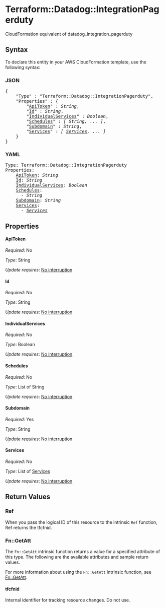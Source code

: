 # Terraform::Datadog::IntegrationPagerduty

CloudFormation equivalent of datadog_integration_pagerduty

## Syntax

To declare this entity in your AWS CloudFormation template, use the following syntax:

### JSON

<pre>
{
    "Type" : "Terraform::Datadog::IntegrationPagerduty",
    "Properties" : {
        "<a href="#apitoken" title="ApiToken">ApiToken</a>" : <i>String</i>,
        "<a href="#id" title="Id">Id</a>" : <i>String</i>,
        "<a href="#individualservices" title="IndividualServices">IndividualServices</a>" : <i>Boolean</i>,
        "<a href="#schedules" title="Schedules">Schedules</a>" : <i>[ String, ... ]</i>,
        "<a href="#subdomain" title="Subdomain">Subdomain</a>" : <i>String</i>,
        "<a href="#services" title="Services">Services</a>" : <i>[ <a href="services.md">Services</a>, ... ]</i>
    }
}
</pre>

### YAML

<pre>
Type: Terraform::Datadog::IntegrationPagerduty
Properties:
    <a href="#apitoken" title="ApiToken">ApiToken</a>: <i>String</i>
    <a href="#id" title="Id">Id</a>: <i>String</i>
    <a href="#individualservices" title="IndividualServices">IndividualServices</a>: <i>Boolean</i>
    <a href="#schedules" title="Schedules">Schedules</a>: <i>
      - String</i>
    <a href="#subdomain" title="Subdomain">Subdomain</a>: <i>String</i>
    <a href="#services" title="Services">Services</a>: <i>
      - <a href="services.md">Services</a></i>
</pre>

## Properties

#### ApiToken

_Required_: No

_Type_: String

_Update requires_: [No interruption](https://docs.aws.amazon.com/AWSCloudFormation/latest/UserGuide/using-cfn-updating-stacks-update-behaviors.html#update-no-interrupt)

#### Id

_Required_: No

_Type_: String

_Update requires_: [No interruption](https://docs.aws.amazon.com/AWSCloudFormation/latest/UserGuide/using-cfn-updating-stacks-update-behaviors.html#update-no-interrupt)

#### IndividualServices

_Required_: No

_Type_: Boolean

_Update requires_: [No interruption](https://docs.aws.amazon.com/AWSCloudFormation/latest/UserGuide/using-cfn-updating-stacks-update-behaviors.html#update-no-interrupt)

#### Schedules

_Required_: No

_Type_: List of String

_Update requires_: [No interruption](https://docs.aws.amazon.com/AWSCloudFormation/latest/UserGuide/using-cfn-updating-stacks-update-behaviors.html#update-no-interrupt)

#### Subdomain

_Required_: Yes

_Type_: String

_Update requires_: [No interruption](https://docs.aws.amazon.com/AWSCloudFormation/latest/UserGuide/using-cfn-updating-stacks-update-behaviors.html#update-no-interrupt)

#### Services

_Required_: No

_Type_: List of <a href="services.md">Services</a>

_Update requires_: [No interruption](https://docs.aws.amazon.com/AWSCloudFormation/latest/UserGuide/using-cfn-updating-stacks-update-behaviors.html#update-no-interrupt)

## Return Values

### Ref

When you pass the logical ID of this resource to the intrinsic `Ref` function, Ref returns the tfcfnid.

### Fn::GetAtt

The `Fn::GetAtt` intrinsic function returns a value for a specified attribute of this type. The following are the available attributes and sample return values.

For more information about using the `Fn::GetAtt` intrinsic function, see [Fn::GetAtt](https://docs.aws.amazon.com/AWSCloudFormation/latest/UserGuide/intrinsic-function-reference-getatt.html).

#### tfcfnid

Internal identifier for tracking resource changes. Do not use.

